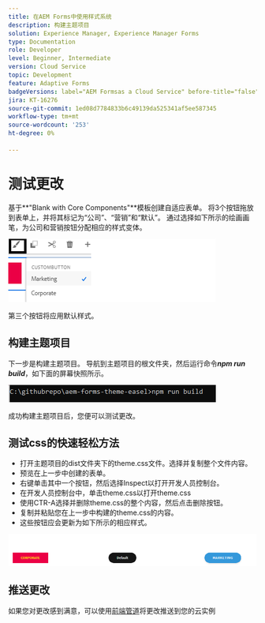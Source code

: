 ```yaml
---
title: 在AEM Forms中使用样式系统
description: 构建主题项目
solution: Experience Manager, Experience Manager Forms
type: Documentation
role: Developer
level: Beginner, Intermediate
version: Cloud Service
topic: Development
feature: Adaptive Forms
badgeVersions: label="AEM Formsas a Cloud Service" before-title="false"
jira: KT-16276
source-git-commit: 1ed08d7784833b6c49139da525341af5ee587345
workflow-type: tm+mt
source-wordcount: '253'
ht-degree: 0%

---
```



# 测试更改

基于&#x200B;**&quot;Blank with Core Components&quot;**模板创建自适应表单。 将3个按钮拖放到表单上，并将其标记为“公司”、“营销”和“默认”。
通过选择如下所示的绘画画笔，为公司和营销按钮分配相应的样式变体。

![样式](assets/marketing-variation.png)

第三个按钮将应用默认样式。

## 构建主题项目

下一步是构建主题项目。 导航到主题项目的根文件夹，然后运行命令&#x200B;_**npm run build**_，如下面的屏幕快照所示。

![生成主题](assets/build-theme.png)

成功构建主题项目后，您便可以测试更改。

## 测试css的快速轻松方法

* 打开主题项目的dist文件夹下的theme.css文件。选择并复制整个文件内容。
* 预览在上一步中创建的表单。
* 右键单击其中一个按钮，然后选择Inspect以打开开发人员控制台。
* 在开发人员控制台中，单击theme.css以打开theme.css
* 使用CTR-A选择并删除theme.css的整个内容，然后点击删除按钮。
* 复制并粘贴您在上一步中构建的theme.css的内容。
* 这些按钮应会更新为如下所示的相应样式。

![最终按钮](assets/final-state-buttons.png)

## 推送更改

如果您对更改感到满意，可以使用[前端管道](https://experienceleague.adobe.com/en/docs/experience-manager-learn/getting-started-wknd-tutorial-develop/enable-frontend-pipeline-devops/create-frontend-pipeline)将更改推送到您的云实例

